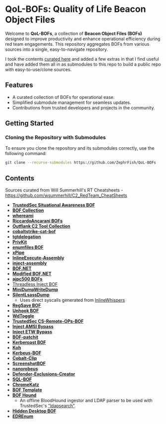 # QoL-BOFs: Quality of Life Beacon Object Files

Welcome to **QoL-BOFs**, a collection of **Beacon Object Files (BOFs)** designed to improve productivity and enhance operational efficiency during red team engagements. This repository aggregates BOFs from various sources into a single, easy-to-navigate repository.

I took the contents [curated here](https://github.com/wsummerhill) and added a few extras in that I find useful and have added them all in as submodules to this repo to build a public repo with easy-to-use/clone sources.

## Features

- A curated collection of BOFs for operational ease.
- Simplified submodule management for seamless updates.
- Contributions from trusted developers and projects in the community.

## Getting Started

### Cloning the Repository with Submodules

To ensure you clone the repository and its submodules correctly, use the following command:

```bash
git clone --recurse-submodules https://github.com/ZephrFish/QoL-BOFs
```

## Contents
Sources curated from Will Summerhill's RT Cheatsheets - https://github.com/wsummerhill/C2_RedTeam_CheatSheets
- [**TrustedSec Situational Awareness BOF**](https://github.com/trustedsec/CS-Situational-Awareness-BOF)
- [**BOF Collection**](https://github.com/rvrsh3ll/BOF_Collection)
- [**whereami**](https://github.com/boku7/whereami)
- [**RiccardoAncarani BOFs**](https://github.com/RiccardoAncarani/BOFs)
- [**Outflank C2 Tool Collection**](https://github.com/outflanknl/C2-Tool-Collection)
- [**cobaltstrike-cat-bof**](https://github.com/tvgdb/cobaltstrike-cat-bof)
- [**tgtdelegation**](https://github.com/sliverarmory/tgtdelegation)
- [**PrivKit**](https://github.com/mertdas/PrivKit)
- [**enumfiles BOF**](https://github.com/wsummerhill/BOF-enumfiles)
- [**xPipe**](https://github.com/boku7/xPipe)
- [**InlineExecute-Assembly**](https://github.com/anthemtotheego/InlineExecute-Assembly)
- [**inject-assembly**](https://github.com/kyleavery/inject-assembly)
- [**BOF.NET**](https://github.com/CCob/BOF.NET)
- [**Modified BOF.NET**](https://github.com/williamknows/BOF.NET/tree/main)
- [**ajpc500 BOFs**](https://github.com/ajpc500/BOFs)
- [Threadless Inject BOF](https://github.com/iilegacyyii/ThreadlessInject-BOF)
- [**MiniDumpWriteDump**](https://github.com/rookuu/BOFs)
- [**SilentLsassDump**](https://github.com/josephkingstone/BOFs-2/)
    - Uses direct syscalls generated from [InlineWhispers](https://github.com/outflanknl/InlineWhispers)
- [**RegSave BOF**](https://github.com/EncodeGroup/BOF-RegSave)
- [**Unhook BOF**](https://github.com/rsmudge/unhook-bof)
- [**WdToggle**](https://github.com/outflanknl/WdToggle)
- [**TrustedSec CS-Remote-OPs-BOF**](https://github.com/trustedsec/CS-Remote-OPs-BOF)
- [**Inject AMSI Bypass**](https://github.com/boku7/injectAmsiBypass)
- [**Inject ETW Bypass**](https://github.com/boku7/injectEtwBypass)
- [**BOF-patchit**](https://github.com/ScriptIdiot/BOF-patchit/)
- [**Kerberoast BOF**](https://github.com/cube0x0/BofRoast)
- [**Koh**](https://github.com/GhostPack/Koh)
- [**Kerbeus-BOF**](https://github.com/RalfHacker/Kerbeus-BOF)
- [**Cobalt-Clip**](https://github.com/DallasFR/Cobalt-Clip)
- [**ScreenshotBOF**](https://github.com/CodeXTF2/ScreenshotBOF)
- [**nanorobeus**](https://github.com/wavvs/nanorobeus)
- [**Defender-Exclusions-Creator**](https://github.com/EspressoCake/Defender-Exclusions-Creator-BOF)
- [**SQL-BOF**](https://github.com/Tw1sm/SQL-BOF)
- [**ChromeKatz**](https://github.com/Meckazin/ChromeKatz)
- [**BOF Template**](https://github.com/Cobalt-Strike/bof_template)
- [**BOF Hound**](https://github.com/fortalice/bofhound)
    - An offline BloodHound ingestor and LDAP parser to be used with TrustedSec's ["ldapsearch"](https://github.com/trustedsec/CS-Situational-Awareness-BOF).
- [**Hidden Desktop BOF**](https://github.com/WKL-Sec/HiddenDesktop)
- [**EDREnum**](https://github.com/mlcsec/EDRenum-BOF)